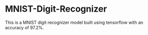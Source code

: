 # MNIST-Digit-Recognizer

This is a MNIST digit recognizer model built using tensorflow with an accuracy of 97.2%.
